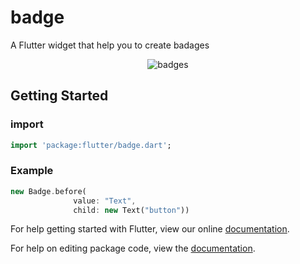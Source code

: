 # badge

A Flutter widget that help you to create badages

<p align="center">
  <img src="https://i.imgur.com/qMObRQc.png" alt="badges" style="margin:auto">
</p>




## Getting Started
### import 

```dart
import 'package:flutter/badge.dart';
```

### Example

```dart
new Badge.before(
              value: "Text",
              child: new Text("button"))
```


For help getting started with Flutter, view our online [documentation](https://flutter.io/).

For help on editing package code, view the [documentation](https://flutter.io/developing-packages/).
